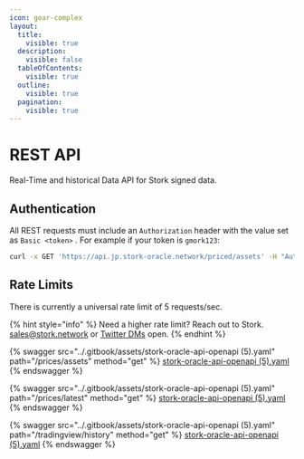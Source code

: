 ```yaml
---
icon: gear-complex
layout:
  title:
    visible: true
  description:
    visible: false
  tableOfContents:
    visible: true
  outline:
    visible: true
  pagination:
    visible: true
---
```


# REST API

Real-Time and historical Data API for Stork signed data.

## Authentication

All REST requests must include an `Authorization` header with the value set as `Basic <token>` . For example if your token is `gmork123`:

```bash
curl -x GET 'https://api.jp.stork-oracle.network/priced/assets' -H "Authorization: Basic gmork123"
```

## Rate Limits

There is currently a universal rate limit of 5 requests/sec.

{% hint style="info" %}
Need a higher rate limit? Reach out to Stork.  [sales@stork.network](mailto:sales@stork.network) or [Twitter DMs](https://x.com/storkoracle) open.
{% endhint %}

{% swagger src="../.gitbook/assets/stork-oracle-api-openapi (5).yaml" path="/prices/assets" method="get" %}
[stork-oracle-api-openapi (5).yaml](<../.gitbook/assets/stork-oracle-api-openapi (5).yaml>)
{% endswagger %}

{% swagger src="../.gitbook/assets/stork-oracle-api-openapi (5).yaml" path="/prices/latest" method="get" %}
[stork-oracle-api-openapi (5).yaml](<../.gitbook/assets/stork-oracle-api-openapi (5).yaml>)
{% endswagger %}

{% swagger src="../.gitbook/assets/stork-oracle-api-openapi (5).yaml" path="/tradingview/history" method="get" %}
[stork-oracle-api-openapi (5).yaml](<../.gitbook/assets/stork-oracle-api-openapi (5).yaml>)
{% endswagger %}



